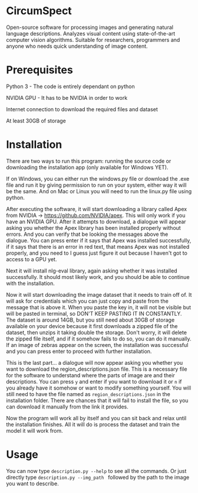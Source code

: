 # CircumSpect
Open-source software for processing images and generating natural language descriptions. Analyzes visual content using state-of-the-art computer vision algorithms. Suitable for researchers, programmers and anyone who needs quick understanding of image content.

# Prerequisites
  Python 3 - The code is entirely dependant on python
  
  NVIDIA GPU - It has to be NVIDIA in order to work
  
  Internet connection to download the required files and dataset
  
  At least 30GB of storage

# Installation
There are two ways to run this program: running the source code or downloading the installation app (only available for Windows YET).

If on Windows, you can either run the windows.py file or download the .exe file and run it by giving permission to run on your system, either way it will be the same. And on Mac or Linux you will need to run the linux.py file using python.

After executing the software, it will start downloading a library called Apex from NVIDIA -> https://github.com/NVIDIA/apex. This will only work if you have an NVIDIA GPU. After it attempts to download, a dialogue will appear asking you whether the Apex library has been installed properly without errors. And you can verify that be looking the messages above the dialogue. You can press enter if it says that Apex was installed successfully, if it says that there is an error in red text, that means Apex was not installed properly, and you need to I guess just figure it out because I haven't got to access to a GPU yet. 

Next it will install nlg-eval library, again asking whether it was installed successfully. It should most likely work, and you should be able to continue with the installation.

Now it will start downloading the image dataset that it needs to train off of. It will ask for credentials which you can just copy and paste from the message that is above it. When you paste the key in, it will not be visible but will be pasted in terminal, so DON'T KEEP PASTING IT IN CONSTANTLY. The dataset is around 14GB, but you still need about 30GB of storage available on your device because it first downloads a zipped file of the dataset, then unzips it taking double the storage. Don't worry, it will delete the zipped file itself, and if it somehow fails to do so, you can do it manually. If an image of zebras appear on the screen, the installation was successful and you can press enter to proceed with further installation.

This is the last part... a dialogue will now appear asking you whether you want to download the region_descriptions.json file. This is a necessary file for the software to understand where the parts of image are and their descriptions. You can press `y` and enter if you want to download it or `n` if you already have it somehow or want to modify something yourself. You will still need to have the file named as `region_descriptions.json` in the installation folder. There are chances that it will fail to install the file, so you can download it manually from the link it provides.

Now the program will work all by itself and you can sit back and relax until the installation finishes. All it will do is process the dataset and train the model it will work from.

# Usage
You can now type `description.py --help` to see all the commands. Or just directly type `description.py --img_path ` followed by the path to the image you want to describe.
